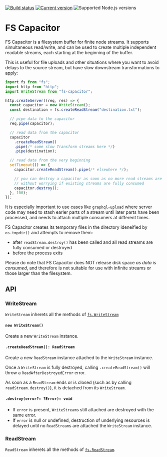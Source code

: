 [![Build status](https://travis-ci.org/mike-marcacci/fs-capacitor.svg?branch=master)](https://travis-ci.org/mike-marcacci/fs-capacitor) [![Current version](https://badgen.net/npm/v/fs-capacitor)](https://npm.im/fs-capacitor) ![Supported Node.js versions](https://badgen.net/npm/node/fs-capacitor)

# FS Capacitor

FS Capacitor is a filesystem buffer for finite node streams. It supports simultaneous read/write, and can be used to create multiple independent readable streams, each starting at the beginning of the buffer.

This is useful for file uploads and other situations where you want to avoid delays to the source stream, but have slow downstream transformations to apply:

```js
import fs from "fs";
import http from "http";
import WriteStream from "fs-capacitor";

http.createServer((req, res) => {
  const capacitor = new WriteStream();
  const destination = fs.createReadStream("destination.txt");

  // pipe data to the capacitor
  req.pipe(capacitor);

  // read data from the capacitor
  capacitor
    .createReadStream()
    .pipe(/* some slow Transform streams here */)
    .pipe(destination);

  // read data from the very beginning
  setTimeout(() => {
    capacitor.createReadStream().pipe(/* elsewhere */);

    // you can destroy a capacitor as soon as no more read streams are needed
    // without worrying if existing streams are fully consumed
    capacitor.destroy();
  }, 100);
});
```

It is especially important to use cases like [`graphql-upload`](https://github.com/jaydenseric/graphql-upload) where server code may need to stash earler parts of a stream until later parts have been processed, and needs to attach multiple consumers at different times.

FS Capacitor creates its temporary files in the directory ideneified by `os.tmpdir()` and attempts to remove them:

- after `readStream.destroy()` has been called and all read streams are fully consumed or destroyed
- before the process exits

Please do note that FS Capacitor does NOT release disk space _as data is consumed_, and therefore is not suitable for use with infinite streams or those larger than the filesystem.

## API

### WriteStream

`WriteStream` inherets all the methods of [`fs.WriteStream`](https://nodejs.org/api/fs.html#fs_class_fs_writestream)

#### `new WriteStream()`

Create a new `WriteStream` instance.

#### `.createReadStream(): ReadStream`

Create a new `ReadStream` instance attached to the `WriteStream` instance.

Once a `WriteStream` is fully destroyed, calling `.createReadStream()` will throw a `ReadAfterDestroyedError` error.

As soon as a `ReadStream` ends or is closed (such as by calling `readStream.destroy()`), it is detached from its `WriteStream`.

#### `.destroy(error?: ?Error): void`

- If `error` is present, `WriteStream`s still attached are destroyed with the same error.
- If `error` is null or undefined, destruction of underlying resources is delayed until no `ReadStream`s are attached the `WriteStream` instance.

### ReadStream

`ReadStream` inherets all the methods of [`fs.ReadStream`](https://nodejs.org/api/fs.html#fs_class_fs_readstream).
